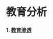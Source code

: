 # 教育分析

#### 1. [教育渗透](https://github.com/CCPProject/Analysis/blob/main/Education/%E6%95%99%E8%82%B2%E6%B8%97%E9%80%8F.md)
